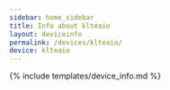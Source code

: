 ```yaml
---
sidebar: home_sidebar
title: Info about klteaio
layout: deviceinfo
permalink: /devices/klteaio/
device: klteaio
---
```

{% include templates/device_info.md %}
